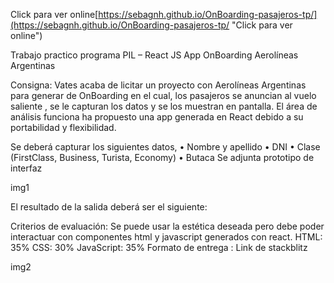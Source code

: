 Click para ver online[https://sebagnh.github.io/OnBoarding-pasajeros-tp/](https://sebagnh.github.io/OnBoarding-pasajeros-tp/ "Click para ver online")

Trabajo practico programa PIL – React JS
App OnBoarding Aerolíneas Argentinas

Consigna:
Vates acaba de licitar un proyecto con Aerolíneas Argentinas para generar de OnBoarding en el cual, los pasajeros se anuncian al vuelo saliente , se le capturan los datos y se los muestran en pantalla.
El área de análisis funciona ha propuesto una app generada en React debido a su portabilidad y flexibilidad.

Se deberá capturar los siguientes datos,
•	Nombre y apellido
•	DNI
•	Clase (FirstClass, Business, Turista, Economy)
•	Butaca
Se adjunta prototipo de interfaz
 

 img1


El resultado de la salida deberá ser el siguiente:
 
Criterios de evaluación:
Se puede usar la estética deseada pero debe poder interactuar con componentes html y javascript generados con react.
HTML: 35%
CSS: 30%
JavaScript: 35%
Formato de entrega : Link de stackblitz


img2



<!--




npm i --save styled-components


https://stackblitz.com/edit/react-ts-y6kdsf?file=App.js
https://stackblitz.com/edit/react-ts-y6kdsf
https://stackblitz.com/edit/react-ts-y6kdsf?file=App.js,components%2FDataTable.js,components%2FFormulario.js,style.css


https://www.paradigmadigital.com/dev/agilizar-desarrollo-tablas-react/
npm install react-table --save


npm i --save bootstrap @popperjs/core




        <div>
                <button onClick={ () => {
                    pasajeros.map((p)=>{console.log(p)});
                    console.log(pasajeros) 
                }}>Mostrar</button>
            </div>

-------------
utilizando styled components
google fonts 

-->